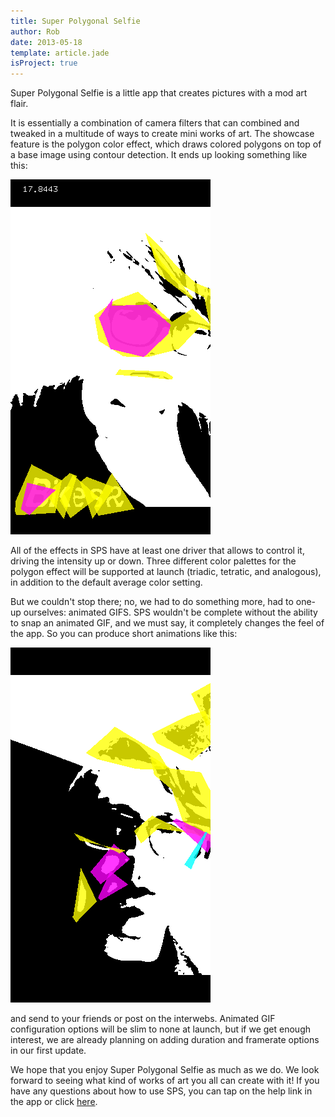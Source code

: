 ```yaml
---
title: Super Polygonal Selfie
author: Rob
date: 2013-05-18
template: article.jade
isProject: true
---
```


Super Polygonal Selfie is a little app that creates pictures with a mod art flair.

<span class="more"></span>

It is essentially a combination of camera filters that can combined and tweaked in a multitude of ways to create mini works of art. The showcase feature is the polygon color effect, which draws colored polygons on top of a base image using contour detection. It ends up looking something like this:

![sps-static](sps-static.png)

All of the effects in SPS have at least one driver that allows to control it, driving the intensity up or down. Three different color palettes for the polygon effect will be supported at launch (triadic, tetratic, and analogous), in addition to the default average color setting.

But we couldn't stop there; no, we had to do something more, had to one-up ourselves: animated GIFS. SPS wouldn't be complete without the ability to snap an animated GIF, and we must say, it completely changes the feel of the app. So you can produce short animations like this:

![sps-animation](sps-animation.gif)

and send to your friends or post on the interwebs. Animated GIF configuration options will be slim to none at launch, but if we get enough interest, we are already planning on adding duration and framerate options in our first update.

We hope that you enjoy Super Polygonal Selfie as much as we do. We look forward to seeing what kind of works of art you all can create with it! If you have any questions about how to use SPS, you can tap on the help link in the app or click [here](/articles/super-polygonal-selfie-help/).
